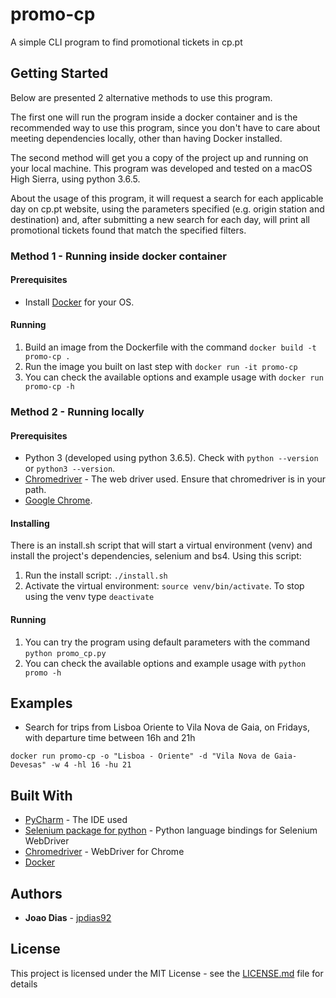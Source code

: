 # promo-cp
A simple CLI program to find promotional tickets in cp.pt

## Getting Started

Below are presented 2 alternative methods to use this program.

The first one will run the program inside a docker container and is the recommended way to use this program, since you don't have to care about meeting dependencies locally, other than having Docker installed.

The second method will get you a copy of the project up and running on your local machine. This program was developed and tested on a macOS High Sierra, using python 3.6.5.

About the usage of this program, it will request a search for each applicable day on cp.pt website, using the parameters specified (e.g. origin station and destination) and, after submitting a new search for each day, will print all promotional tickets found that match the specified filters.

### Method 1 - Running inside docker container

#### Prerequisites
* Install [Docker](https://www.docker.com/) for your OS.

#### Running

1. Build an image from the Dockerfile with the command `docker build -t promo-cp .`
1. Run the image you built on last step with `docker run -it promo-cp`
1. You can check the available options and example usage with `docker run promo-cp -h`


### Method 2 - Running locally

#### Prerequisites
* Python 3 (developed using python 3.6.5). Check with `python --version` or `python3 --version`.
* [Chromedriver](http://chromedriver.chromium.org/downloads) - The web driver used. Ensure that chromedriver is in your path.
* [Google Chrome](https://www.google.com/chrome/).

#### Installing
There is an install.sh script that will start a virtual environment (venv) and install the project's dependencies, selenium and bs4. Using this script:

1. Run the install script: `./install.sh`
1. Activate the virtual environment: `source venv/bin/activate`. To stop using the venv type `deactivate`

#### Running

1. You can try the program using default parameters with the command `python promo_cp.py`
1. You can check the available options and example usage with `python promo -h`

## Examples

* Search for trips from Lisboa Oriente to Vila Nova de Gaia, on Fridays, with departure time between 16h and 21h
```
docker run promo-cp -o "Lisboa - Oriente" -d "Vila Nova de Gaia-Devesas" -w 4 -hl 16 -hu 21
``` 

## Built With

* [PyCharm](https://www.jetbrains.com/pycharm/) - The IDE used
* [Selenium package for python](https://pypi.org/project/selenium/) - Python language bindings for Selenium WebDriver
* [Chromedriver](http://chromedriver.chromium.org/downloads) - WebDriver for Chrome
* [Docker](https://www.docker.com/)

## Authors

* **Joao Dias** - [jpdias92](https://github.com/jpdias92)

## License

This project is licensed under the MIT License - see the [LICENSE.md](LICENSE.md) file for details

